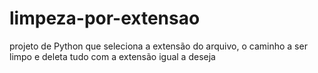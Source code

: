 # limpeza-por-extensao
projeto de Python que seleciona a extensão do arquivo, o caminho a ser limpo e deleta tudo com a extensão igual a deseja
